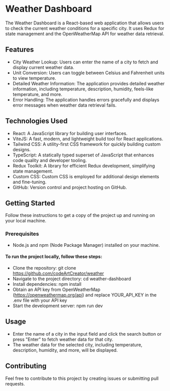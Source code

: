 
# Weather Dashboard

The Weather Dashboard is a React-based web application that allows users to check the current weather conditions for a specific city. It uses Redux for state management and the OpenWeatherMap API for weather data retrieval.

## Features

- City Weather Lookup: Users can enter the name of a city to fetch and display current weather data.
- Unit Conversion: Users can toggle between Celsius and Fahrenheit units to view temperature.
- Detailed Weather Information: The application provides detailed weather information, including temperature, description, humidity, feels-like temperature, and more.
- Error Handling: The application handles errors gracefully and displays error messages when weather data retrieval fails.

## Technologies Used

- React: A JavaScript library for building user interfaces.
- ViteJS: A fast, modern, and lightweight build tool for React applications.
- Tailwind CSS: A utility-first CSS framework for quickly building custom designs.
- TypeScript: A statically typed superset of JavaScript that enhances code quality and developer tooling.
- Redux Toolkit: A library for efficient Redux development, simplifying state management.
- Custom CSS: Custom CSS is employed for additional design elements and fine-tuning.
- GitHub: Version control and project hosting on GitHub.

## Getting Started

Follow these instructions to get a copy of the project up and running on your local machine.

### Prerequisites

- Node.js and npm (Node Package Manager) installed on your machine.


#### To run the project locally, follow these steps:

- Clone the repository: git clone https://github.com/codeArtCreator/weather
- Navigate to the project directory: cd weather-dashboard
- Install dependencies: npm install
- Obtain an API key from OpenWeatherMap (https://openweathermap.org/api) and replace YOUR_API_KEY in the .env file with your API key
- Start the development server: npm run dev

## Usage

- Enter the name of a city in the input field and click the search button or press "Enter" to fetch weather data for that city.
- The weather data for the selected city, including temperature, description, humidity, and more, will be displayed.

## Contributing

Feel free to contribute to this project by creating issues or submitting pull requests.